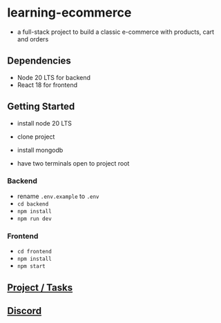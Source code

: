 # learning-ecommerce
- a full-stack project to build a classic e-commerce with products, cart and orders

## Dependencies
- Node 20 LTS for backend
- React 18 for frontend

## Getting Started
- install node 20 LTS
- clone project
- install mongodb

- have two terminals open to project root 

### Backend
- rename `.env.example` to `.env`
- `cd backend`
- `npm install`
- `npm run dev`

### Frontend
- `cd frontend`
- `npm install`
- `npm start`

## [Project / Tasks](https://github.com/users/hinchley2018/projects/5/views/1) 

## [Discord](https://discord.gg/gYk3qDwXr6)